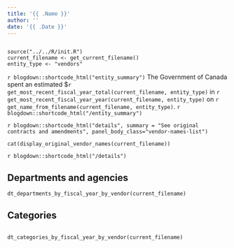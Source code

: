 ```yaml
---
title: '{{ .Name }}'
author: ''
date: '{{ .Date }}'
---
```


```{r echo=FALSE, message=FALSE, warning=FALSE}

source("../../R/init.R")
current_filename <- get_current_filename()
entity_type <- "vendors"

```

`r blogdown::shortcode_html("entity_summary")`
The Government of Canada spent an estimated $`r get_most_recent_fiscal_year_total(current_filename, entity_type)` in `r get_most_recent_fiscal_year_year(current_filename, entity_type)` on `r get_name_from_filename(current_filename, entity_type)`.
`r blogdown::shortcode_html("/entity_summary")`

`r blogdown::shortcode_html("details", summary = "See original contracts and amendments", panel_body_class="vendor-names-list")`
```{r, echo=FALSE, results='asis', message=FALSE}
cat(display_original_vendor_names(current_filename))
```
`r blogdown::shortcode_html("/details")`

## Departments and agencies

```{r echo=FALSE, message=FALSE, warning=FALSE}
dt_departments_by_fiscal_year_by_vendor(current_filename)

```

## Categories

```{r echo=FALSE, message=FALSE, warning=FALSE}

dt_categories_by_fiscal_year_by_vendor(current_filename)

```
